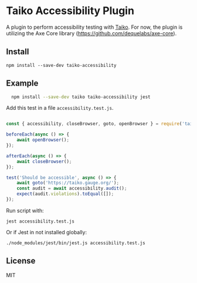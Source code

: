 # Taiko Accessibility Plugin

A plugin to perform accessibility testing with [Taiko](https://github.com/getgauge/taiko).
For now, the plugin is utilizing the Axe Core library (https://github.com/dequelabs/axe-core). 

## Install

```
npm install --save-dev taiko-accessibility
```

## Example

```bash
  npm install --save-dev taiko taiko-accessibility jest
```

Add this test in a file `accessibility.test.js`.

```js

const { accessibility, closeBrowser, goto, openBrowser } = require('taiko');

beforeEach(async () => {
    await openBrowser();
});

afterEach(async () => {
    await closeBrowser();
});

test('Should be accessible', async () => {
    await goto('https://taiko.gauge.org/');
    const audit = await accessibility.audit();
    expect(audit.violations).toEqual([]);
});

```

Run script with:
```
jest accessibility.test.js 
```

Or if Jest in not installed globally:
```
./node_modules/jest/bin/jest.js accessibility.test.js 
```

## License

MIT